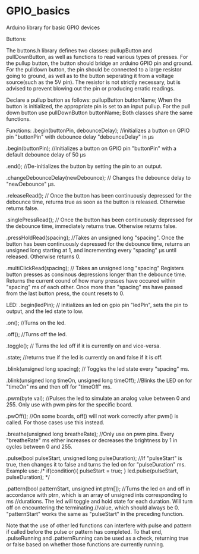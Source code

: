 # GPIO_basics
Arduino library for basic GPIO devices

Buttons:

The buttons.h library defines two classes: pullupButton and pullDownButton, as well as functions to read various types of presses. For the pullup button, the button should bridge an arduino GPIO pin and ground. For the pulldown button, the pin should be connected to a large resistor going to ground, as well as to the button seperating it from a voltage source(such as the 5V pin). The resistor is not strictly necessary, but is advised to prevent blowing out the pin or producing erratic readings. 

Declare a pullup button as follows: pullupButton buttonName; When the button is initialized, the appropriate pin is set to an input pullup. For the pull down button use pullDownButton buttonName;
Both classes share the same functions. 

Functions:
.begin(buttonPin, debounceDelay); //initializes a button on GPIO pin "buttonPin" with debounce delay "debounceDelay" in µs

.begin(buttonPin); //Initializes a button on GPIO pin "buttonPin" with a default debounce delay of 50 µs

.end(); //De-initializes the button by setting the pin to an output.

.changeDebounceDelay(newDebounce); // Changes the debounce delay to "newDebounce" µs.

.releaseRead(); // Once the button has been continuously depressed for the debounce time, returns true as soon as the button is released. Otherwise returns false.

.singlePressRead(); // Once the button has been continuously depressed for the debounce time, immediately returns true. Otherwise returns false.

.pressHoldRead(spacing); //Takes an unsigned long "spacing". Once the button has been continuously depressed for the debounce time, returns an unsigned long starting at 1, and incrementing every "spacing" µs until released. Otherwise returns 0.

.multiClickRead(spacing); // Takes an unsigned long "spacing" Registers button presses as consinous depressions longer than the debounce time. Returns the current cound of how many presses have occured within "spacing" ms of each other. Once more than "spacing" ms have passed from the last button press, the count resets to 0.








LED:
.begin(ledPin); // initializes an led on gpio pin "ledPin", sets the pin to output, and the led state to low. 

.on(); //Turns on the led.

.off(); //Turns off the led.

.toggle(); // Turns the led off if it is currently on and vice-versa.

.state; //returns true if the led is currently on and false if it is off.

.blink(unsigned long spacing); // Toggles the led state every "spacing" ms.

.blink(unsigned long timeOn, unsigned long timeOff); //Blinks the LED on for "timeOn" ms and then off for "timeOff" ms.

.pwm(byte val); //Pulses the led to simulate an analog value between 0 and 255. Only use with pwm pins for the specific board. 

.pwOff(); //On some boards, off() will not work correctly after pwm() is called. For those cases use this instead.

.breathe(unsigned long breatheRate); //Only use on pwm pins. Every "breatheRate" ms either increases or decreases the brightness by 1 in cycles between 0 and 255.

.pulse(bool pulseStart, unsigned long pulseDuration); //If "pulseStart" is true, then changes it to false and turns the led on for "pulseDuration" ms. Example use:
/* if(condition){
      pulseStart = true;
   }
   led.pulse(pulseStart, pulseDuration);
*/

.pattern(bool patternStart, unsigned int ptrn[]); //Turns the led on and off in accordance with ptrn, which is an array of unsigned ints corresponding to ms 
                                                  //durations. The led will toggle and hold state for each duration. Will turn off on encountering the terminating 
                                                  //value, which should always be 0. "patternStart" works the same as "pulseStart" in the preceding function.
    


Note that the use of other led functions can interfere with pulse and pattern if called before the pulse or pattern has completed. To that end, .pulseRunning and .patternRunning can be used as a check, returning true or false based on whether those functions are currently running. 














